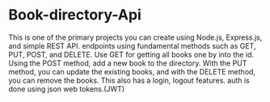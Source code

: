 # Book-directory-Api
This is one of the primary projects you can create using Node.js, Express.js, and simple REST API.  endpoints using fundamental methods such as GET, PUT, POST, and DELETE.  Use GET for getting all books one by into the id. Using the POST method, add a new book to the directory. With the PUT method, you can update the existing books, and with the DELETE method, you can remove the books. This also has a login, logout features. auth is done using json web tokens.(JWT)
